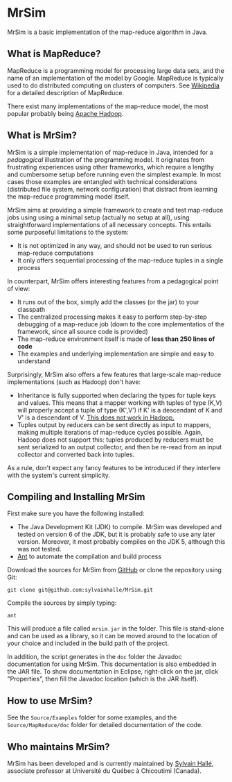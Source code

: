 MrSim
=====

MrSim is a basic implementation of the map-reduce algorithm in Java.

## What is MapReduce?

MapReduce is a programming model for processing large data sets, and the
name of an implementation of the model by Google. MapReduce is typically
used to do distributed computing on clusters of computers. See
[Wikipedia](http://en.wikipedia.org/wiki/MapReduce) for a detailed
description of MapReduce.

There exist many implementations of the map-reduce model, the most
popular probably being [Apache Hadoop](http://hadoop.apache.org/).

## What is MrSim?

MrSim is a simple implementation of map-reduce in Java, intended for a
*pedagogical* illustration of the programming model. It originates from
frustrating experiences using other frameworks, which require a lengthy and
cumbersome setup before running even the simplest example. In most cases
those examples are entangled with technical considerations (distributed file
system, network configuration) that distract from learning the map-reduce
programming model itself.

MrSim aims at providing a simple framework to create and test map-reduce
jobs using using a minimal setup (actually no setup at all), using
straightforward implementations of all necessary concepts. This entails some
purposeful limitations to the system:

- It is not optimized in any way, and should not be used to run serious
  map-reduce computations
- It only offers sequential processing of the map-reduce tuples in a single
  process

In counterpart, MrSim offers interesting features from a pedagogical point
of view:

- It runs out of the box, simply add the classes (or the jar) to your
  classpath
- The centralized processing makes it easy to perform step-by-step debugging
  of a map-reduce job (down to the core implementatios of the framework,
  since all source code is provided)
- The map-reduce environment itself is made of **less than 250 lines of
  code**
- The examples and underlying implementation are simple and easy to
  understand
  
Surprisingly, MrSim also offers a few features that large-scale
map-reduce implementations (such as Hadoop) don't have:

- Inheritance is fully supported when declaring the types for tuple keys and
  values. This means that a mapper working with tuples of type (K,V) will
  properly accept a tuple of type (K',V') if K' is a descendant of K and
  V' is a descendant of V. [This does not work in
  Hadoop.](http://stackoverflow.com/questions/8553461)
- Tuples output by reducers can be sent directly as input to mappers, making
  multiple iterations of map-reduce cycles possible. Again, Hadoop does not
  support this: tuples produced by reducers must be sent serialized to an
  output collector, and then be re-read from an input collector and
  converted back into tuples.

As a rule, don't expect any fancy features to be introduced if they
interfere with the system's current simplicity.

## Compiling and Installing MrSim

First make sure you have the following installed:

- The Java Development Kit (JDK) to compile. MrSim was developed and
  tested on version 6 of the JDK, but it is probably safe to use any
  later version. Moreover, it most probably compiles on the JDK 5, although
  this was not tested.
- [Ant](http://ant.apache.org) to automate the compilation and build process

Download the sources for MrSim from
[GitHub](http://github.com/sylvainhalle/MrSim) or clone the repository
using Git:

    git clone git@github.com:sylvainhalle/MrSim.git

Compile the sources by simply typing:

    ant

This will produce a file called `mrsim.jar` in the folder. This
file is stand-alone and can be used as a library, so it can be
moved around to the location of your choice and included in the build
path of the project.

In addition, the script generates in the `doc` folder the Javadoc
documentation for using MrSim. This documentation is also embedded in the
JAR file. To show documentation in Eclipse, right-click on the jar, click
"Properties", then fill the Javadoc location (which is the JAR itself).

## How to use MrSim?

See the `Source/Examples` folder for some examples, and the
`Source/MapReduce/doc` folder for detailed documentation of the code.

## Who maintains MrSim?

MrSim has been developed and is currently maintained by
[Sylvain Hallé](http://leduotang.ca/sylvain), associate professor at
Université du Québec à Chicoutimi (Canada).
